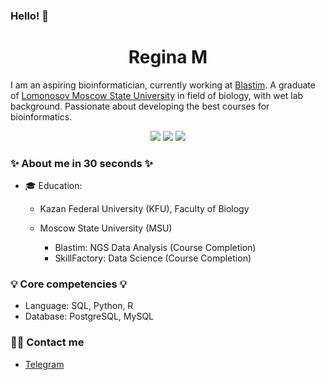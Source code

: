### Hello! 👋

<h1 align="center">Regina M</h1>


<p>
I am an aspiring bioinformatician, currently working at <a href="https://blastim.ru/">Blastim</a>. A graduate of <a href="https://msu.ru/en/">Lomonosov Moscow State University</a> in field of biology, with wet lab background. Passionate about developing the best courses for bioinformatics.
</p>


 <div align="center">
       <picture>
          <img src="https://img.shields.io/badge/python-3670A0?style=for-the-badge&logo=python&logoColor=white" />
        </picture>
        <picture>
            <img src="https://img.shields.io/badge/r-%23276DC3.svg?style=for-the-badge&logo=r&logoColor=white" />
        </picture>
        <picture >
            <img src="https://img.shields.io/badge/Linux-FCC624?style=for-the-badge&logo=linux&logoColor=black" />
        </picture>
 </div>

### ✨ About me in 30 seconds ✨ 

* 🎓 Education:
     - Kazan Federal University (KFU), Faculty of Biology
     - Moscow State University (MSU)

        * Blastim: NGS Data Analysis (Course Completion)
        * SkillFactory: Data Science (Course Completion)


### 💡 Core competencies 💡

* Language: SQL, Python, R
* Database: PostgreSQL, MySQL


### 🙌🏻 Contact me

- [Telegram](@MDRegina)
